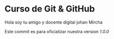 # Curso de Git & GitHub
Hola soy tu amigo y docente digital johan Mircha


Este commit es para oficializar nuestra version *1.0.0*
